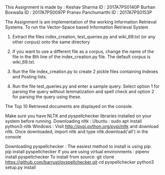This Assignment is made by :
Keshav Sharma		ID : 2017A7PS0140P
Burhan Boxwalla		ID : 2017A7PS0097P
Pranav Panchumarthi	ID : 2017A7PS0153P

The Assignment is am implementation of the working Information Retrieval Systems. To run the Vector-Space based Information Retrieval System

1. Extract the files index_creation, test_queries.py and wiki_69.txt (or any other corpus) onto the same directory

2. If you want to use a different file as a corpus, change the name of the file in the 8th line of the index_creation.py file. The default corpus is wiki_69.txt.

3. Run the file index_creation.py to create 2 pickle files containing Indexes and Posting lists.

4. Run the file test_queries.py and enter a sample query. Select option 1 for parsing the query without lemmatization and spell check and option 2 for parsing the query using these.

The Top 10 Retrieved documents are displayed on the console.  

Make sure you have NLTK and pyspellchecker libraries installed on your system before running.
Downloading nltk : 
	Ubuntu : sudo apt install python3-nltk
	Windows : Visit http://pypi.python.org/pypi/nltk and download nltk. Once downloaded, import nltk and type nltk.download('all') in the console
	
Downloading pyspellchecker :
	The easiest method to install is using pip:		
		pip install pyspellchecker
	If you are using virtual environments :
		pipenv install pyspellchecker
	To install from source:
		git clone https://github.com/barrust/pyspellchecker.git
		cd pyspellchecker
		python3 setup.py install